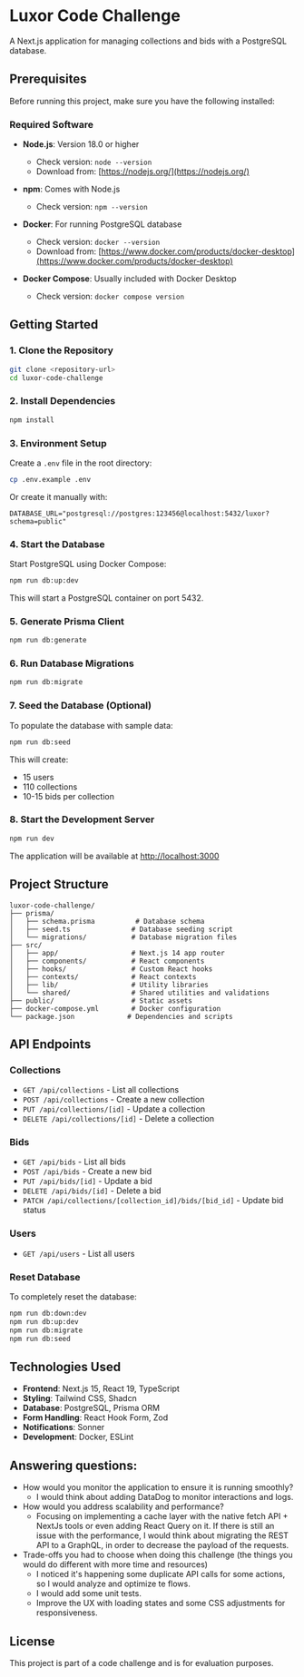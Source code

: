 # Luxor Code Challenge

A Next.js application for managing collections and bids with a PostgreSQL database.

## Prerequisites

Before running this project, make sure you have the following installed:

### Required Software

- **Node.js**: Version 18.0 or higher

  - Check version: `node --version`
  - Download from: [https://nodejs.org/](https://nodejs.org/)

- **npm**: Comes with Node.js

  - Check version: `npm --version`

- **Docker**: For running PostgreSQL database

  - Check version: `docker --version`
  - Download from: [https://www.docker.com/products/docker-desktop](https://www.docker.com/products/docker-desktop)

- **Docker Compose**: Usually included with Docker Desktop
  - Check version: `docker compose version`

## Getting Started

### 1. Clone the Repository

```bash
git clone <repository-url>
cd luxor-code-challenge
```

### 2. Install Dependencies

```bash
npm install
```

### 3. Environment Setup

Create a `.env` file in the root directory:

```bash
cp .env.example .env
```

Or create it manually with:

```env
DATABASE_URL="postgresql://postgres:123456@localhost:5432/luxor?schema=public"
```

### 4. Start the Database

Start PostgreSQL using Docker Compose:

```bash
npm run db:up:dev
```

This will start a PostgreSQL container on port 5432.

### 5. Generate Prisma Client

```bash
npm run db:generate
```

### 6. Run Database Migrations

```bash
npm run db:migrate
```

### 7. Seed the Database (Optional)

To populate the database with sample data:

```bash
npm run db:seed
```

This will create:

- 15 users
- 110 collections
- 10-15 bids per collection

### 8. Start the Development Server

```bash
npm run dev
```

The application will be available at [http://localhost:3000](http://localhost:3000)

## Project Structure

```
luxor-code-challenge/
├── prisma/
│   ├── schema.prisma          # Database schema
│   ├── seed.ts               # Database seeding script
│   └── migrations/           # Database migration files
├── src/
│   ├── app/                  # Next.js 14 app router
│   ├── components/           # React components
│   ├── hooks/                # Custom React hooks
│   ├── contexts/             # React contexts
│   ├── lib/                  # Utility libraries
│   └── shared/               # Shared utilities and validations
├── public/                   # Static assets
├── docker-compose.yml        # Docker configuration
└── package.json             # Dependencies and scripts
```

## API Endpoints

### Collections

- `GET /api/collections` - List all collections
- `POST /api/collections` - Create a new collection
- `PUT /api/collections/[id]` - Update a collection
- `DELETE /api/collections/[id]` - Delete a collection

### Bids

- `GET /api/bids` - List all bids
- `POST /api/bids` - Create a new bid
- `PUT /api/bids/[id]` - Update a bid
- `DELETE /api/bids/[id]` - Delete a bid
- `PATCH /api/collections/[collection_id]/bids/[bid_id]` - Update bid status

### Users

- `GET /api/users` - List all users

### Reset Database

To completely reset the database:

```bash
npm run db:down:dev
npm run db:up:dev
npm run db:migrate
npm run db:seed
```

## Technologies Used

- **Frontend**: Next.js 15, React 19, TypeScript
- **Styling**: Tailwind CSS, Shadcn
- **Database**: PostgreSQL, Prisma ORM
- **Form Handling**: React Hook Form, Zod
- **Notifications**: Sonner
- **Development**: Docker, ESLint

## Answering questions:

- How would you monitor the application to ensure it is running smoothly?
  - I would think about adding DataDog to monitor interactions and logs.
- How would you address scalability and performance?
  - Focusing on implementing a cache layer with the native fetch API + NextJs tools or even adding React Query on it. If there is still an issue with the performance, I would think about migrating the REST API to a GraphQL, in order to decrease the payload of the requests.
- Trade-offs you had to choose when doing this challenge (the things you would do different with more time and resources)
  - I noticed it's happening some duplicate API calls for some actions, so I would analyze and optimize te flows.
  - I would add some unit tests.
  - Improve the UX with loading states and some CSS adjustments for responsiveness.

## License

This project is part of a code challenge and is for evaluation purposes.
